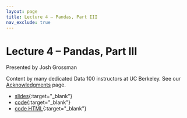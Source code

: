 ```yaml
---
layout: page
title: Lecture 4 – Pandas, Part III
nav_exclude: true
---
```


# Lecture 4 – Pandas, Part III

Presented by Josh Grossman

Content by many dedicated Data 100 instructors at UC Berkeley. See our [Acknowledgments](../../acks) page.

- [slides](https://docs.google.com/presentation/d/1_7vGqCYBGgeT7KjkimyAZ3JkVMyF_X6iVHjYBD3Mp7M/edit?usp=sharing){:target="_blank"}
- [code](https://data100.datahub.berkeley.edu/hub/user-redirect/git-pull?repo=https%3A%2F%2Fgithub.com%2FDS-100%2Fsu25-student&urlpath=lab%2Ftree%2Fsu25-student%2Flecture%2Flec04%2Flec04.ipynb&branch=main){:target="_blank"}
- [code HTML](../../resources/assets/lectures/lec04/lec04.html){:target="_blank"}